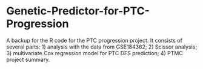 # Genetic-Predictor-for-PTC-Progression
A backup for the R code for the PTC progression project.
It consists of several parts: 1) analysis with the data from GSE184362; 2) Scissor analysis; 3) multivariate Cox regression model for PTC DFS prediction; 4) PTMC project summary.
